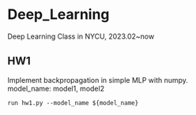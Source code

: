 # Deep_Learning
Deep Learning Class in NYCU, 2023.02~now

## HW1
Implement backpropagation in simple MLP with numpy.<br>
model_name: model1, model2 
```
run hw1.py --model_name ${model_name}
```
